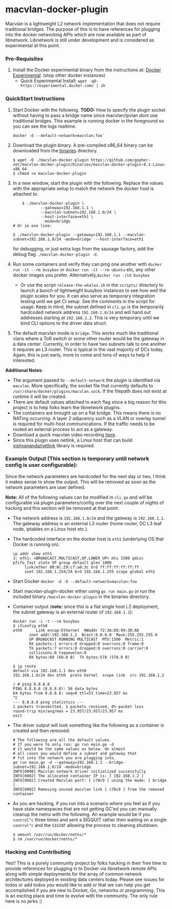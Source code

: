 macvlan-docker-plugin
=================

Macvlan is a lightweight L2 network implementation that does not require traditional bridges. The purpose of this is to have references for plugging into the docker networking APIs which are now available as part of libnetwork. Libnetwork is still under development and is considered as experimental at this point.

### Pre-Requisites

1. Install the Docker experimental binary from the instructions at: [Docker Experimental](https://github.com/docker/docker/tree/master/experimental). (stop other docker instances)
	- Quick Experimental Install: `wget -qO- https://experimental.docker.com/ | sh`

### QuickStart Instructions


1. Start Docker with the following. **TODO:** How to specify the plugin socket without having to pass a bridge name since macvlan/ipvlan dont use traditional bridges. This example is running docker in the foreground so you can see the logs realtime.

    ```
    docker -d --default-network=macvlan:foo`

    ```

2. Download the plugin binary. A pre-compiled x86_64 binary can be downloaded from the [binaries](https://github.com/gopher-net/macvlan-docker-plugin/binaries) directory.

	```
	$ wget -O ./macvlan-docker-plugin https://github.com/gopher-net/macvlan-docker-plugin/binaries/macvlan-docker-plugin-0.1-Linux-x86_64
	$ chmod +x macvlan-docker-plugin
	```

3. In a new window, start the plugin with the following. Replace the values with the appropriate setup to match the network the docker host is attached to.

    ```
    	$ ./macvlan-docker-plugin \
    	        --gateway=192.168.1.1 \
    	        --macvlan-subnet=192.168.1.0/24 \
    	        --host-interface=eth1 \
    	         -mode=bridge
    # Or in one line:

	$ ./macvlan-docker-plugin --gateway=192.168.1.1 --macvlan-subnet=192.168.1.0/24 -mode=bridge  --host-interface=eth1
    ```

    for debugging, or just extra logs from the sausage factory, add the debug flag `./macvlan-docker-plugin -d`.

4. Run some containers and verify they can ping one another with `docker run -it --rm busybox` or `docker run -it --rm ubuntu` etc, any other docker images you prefer. Alternatively,`docker run -itd busybox`

    * Or use the script `release-the-whales.sh` in the `scripts/` directory to launch a bunch of lightweight busybox instances to see how well the plugin scales for you. It can also serve as temporary integration testing until we get CI setup. See the comments in the script for usage. Keep in mind, the subnet defined in `cli.go` is the temporarily hardcoded network address `192.168.1.0/24` and will hand out addresses starting at `192.168.1.2`. This is very temporary until we bind CLI options to the driver data struct.

5. The default macvlan mode is `bridge`. This works much like traditional vlans where a ToR switch or some other router would be the gateway in a data center. Currently, in order to have two subnets talk to one another it requires an L3 router. This is typical in the vast majority of DCs today. Again, this is just early, more to come and tons of ways to help if interested.

 **Additional Notes**:
 - The argument passed to `--default-network` the plugin is identified via `macvlan`. More specifically, the socket file that currently defaults to `/usr/share/docker/plugins/macvlan.sock`. If the filepath does not exist at runtime it will be created.
 - There are default values attached to each flag since a big reason for this project is to help folks learn the libnetwork plugins.
 - The containers are brought up on a flat bridge. This means there is no NATing occurring. A layer 2 adjacency such as a VLAN or overlay tunnel is required for multi-host communications. If the traffic needs to be routed an external process to act as a gateway.
 - Download a quick macvlan video recording [here](https://www.dropbox.com/s/w0gts0kjs580k78/Macvlan-demo.mp4?dl=1).
 - Since this plugin uses netlink, a Linux host that can build [vishvananda/netlink](https://github.com/vishvananda/netlink) library is required.

### Example Output (This section is temporary until network config is user configurable):

Since the network parameters are hardcoded for the next day or two, I think it makes sense to show the output. This will be removed as soon as the network parameters are user defined.

**Note:** All of the following values can be modified in `cli.go` and will be configurable via plugin parameters/config over the next couple of nights of hacking and this section will be removed at that point.

 - The network address is `192.168.1.0/24` and the gateway is `192.168.1.1`. The gateway address is an external L3 router (home router, DC L3 leaf node, iptables on a Linux host etc.).
 - The hardcoded interface on the docker host is `eth1` (underlying OS that Docker is running on).

    ```
    ip addr show eth1
    3: eth1: <BROADCAST,MULTICAST,UP,LOWER_UP> mtu 1500 qdisc pfifo_fast state UP group default qlen 1000
         link/ether 00:0c:29:c7:a0:3c brd ff:ff:ff:ff:ff:ff
         inet 192.168.1.254/24 brd 192.168.1.255 scope global eth1
    ```

 - Start Docker `docker -d -D --default-network=macvlan:foo`
 - Start macvlan-plugin-docker either using `go run main.go` or run the included binary `/macvlan-docker-plugin` in the binaries directory.


 - Container output (**note:** since this is a flat single host L2 deployment, the subnet gateway is an external router of `192.168.1.1`):

    ```
    docker run -i -t --rm busybox
    $ ifconfig eth0
    eth0      Link encap:Ethernet  HWaddr 72:3A:D8:99:30:A8
           inet addr:192.168.1.2  Bcast:0.0.0.0  Mask:255.255.255.0
           UP BROADCAST RUNNING MULTICAST  MTU:1500  Metric:1
           RX packets:1 errors:0 dropped:0 overruns:0 frame:0
           TX packets:7 errors:0 dropped:0 overruns:0 carrier:0
           collisions:0 txqueuelen:0
           RX bytes:60 (60.0 B)  TX bytes:578 (578.0 B)

    $ ip route
    default via 192.168.1.1 dev eth0
    192.168.1.0/24 dev eth0  proto kernel  scope link  src 192.168.1.2

    / # ping 8.8.8.8
    PING 8.8.8.8 (8.8.8.8): 56 data bytes
    64 bytes from 8.8.8.8: seq=0 ttl=53 time=23.957 ms
    ^C
    --- 8.8.8.8 ping statistics ---
    1 packets transmitted, 1 packets received, 0% packet loss
    round-trip min/avg/max = 23.957/23.957/23.957 ms
    exit
    ```

 - The driver output will look something like the following as a container is created and then removed:

    ```
    # The following are all the default values.
    # If you were to only run: go run main.go -d
    # It would be the same values as below. On almost
    # all cases you would define a subnet and gateway that
    # fit into the network you are plugging into.
    go run main.go -d --gateway=192.168.1.1 --bridge-subnet=192.168.1.0/24 -mode=bridge
    INFO[0000] Macvlan network driver initialized successfully
    INFO[0002] The allocated container IP is: [ 192.168.1.2 ]
    INFO[0002] Created Macvlan port: [ c78c9 ] using the mode: [ bridge ]
    INFO[0902] Removing unused macvlan link [ c78c9 ] from the removed container
    ```

- As you are hacking, if you run into a scenario where you feel as if you have stale namespaces that are not getting GC'ed you can manually cleanup the netns with the following. An example would be if you `control^c` three times and sent a SIGQUIT rather then waiting on a single `control^c` and the `SIGINT` allowing the process to cleaning shutdown.

    ```
    $ umount /var/run/docker/netns/*
    $ rm /var/run/docker/netns/*
    ```

### Hacking and Contributing

Yes!! This is a purely community project by folks hacking in their free time to provide references for plugging in to Docker via libnetwork remote APIs along with simple deployments for the array of common network architectures deployed in existing data centers today. Please see issues for todos or add todos you would like to add or that we can help you get accomplished if you are new to Docker, Go, networks or programming. This is an excting place and time to evolve with the community. The only rule here is no jerks :)

